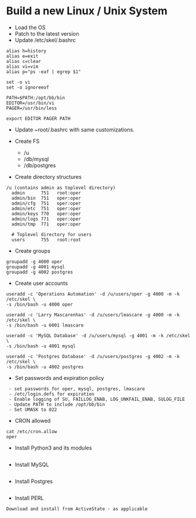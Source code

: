 # Build a new Linux / Unix System

 - Load the OS
 - Patch to the latest version
 - Update /etc/skel/.bashrc
```text
alias h=history
alias e=exit
alias c=clear
alias vi=vim
alias p="ps -eaf | egrep $1"

set -o vi
set -o ignoreeof

PATH=$PATH:/opt/bb/bin
EDITOR=/usr/bin/vi
PAGER=/usr/bin/less

export EDITOR PAGER PATH
```
 - Update ~root/.bashrc with same customizations.
 - Create FS
   - /u
   - /db/mysql
   - /db/postgres

 - Create directory structures
```text
/u (contains admin as toplevel directory)
  admin      751   root:oper
  admin/bin  751   oper:oper
  admin/cfg  751   oper:oper
  admin/etc  751   oper:oper
  admin/keys 770   oper:oper
  admin/logs 771   oper:oper
  admin/tmp  771   oper:oper

  # Toplevel directory for users
  users      755   root:root
```

 - Create groups
 ```text
groupadd -g 4000 oper
groupadd -g 4001 mysql
groupadd -g 4002 postgres
```

 - Create user accounts
 ```text
useradd -c 'Operations Automation' -d /u/users/oper -g 4000 -m -k /etc/skel \
-s /bin/bash -u 4000 oper

useradd -c 'Larry Mascarenhas' -d /u/users/lmascare -g 4000 -m -k /etc/skel \
-s /bin/bash -u 6001 lmascare

useradd -c 'MySQL Database' -d /u/users/mysql -g 4001 -m -k /etc/skel \
-s /bin/bash -u 4001 mysql

useradd -c 'Postgres Database' -d /u/users/postgres -g 4002 -m -k /etc/skel \
-s /bin/bash -u 4002 postgres
```

 - Set passwords and expiration policy
```text
 - set passwords for oper, mysql, postgres, lmascare
 - /etc/login.defs for expiration
 - Enable logging of SU, FAILLOG_ENAB, LOG_UNKFAIL_ENAB, SULOG_FILE
 - Update PATH to include /opt/bb/bin
 - Set UMASK to 022
```

 - CRON allowed
```text
cat /etc/cron.allow
oper

```

 - Install Python3 and its modules
```text

```

 - Install MySQL
```

```

 - Install Postgres
 ```
 
 ```

 - Install PERL
```
Download and install from ActiveState - as applicable
```
